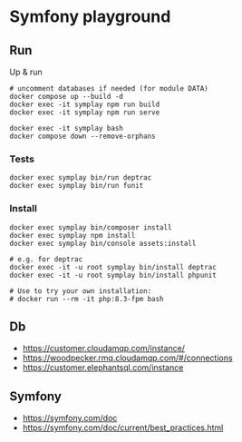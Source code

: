 # Symfony playground

## Run

Up & run
```shell
# uncomment databases if needed (for module DATA)
docker compose up --build -d
docker exec -it symplay npm run build
docker exec -it symplay npm run serve

docker exec -it symplay bash
docker compose down --remove-orphans
```


### Tests

```shell
docker exec symplay bin/run deptrac
docker exec symplay bin/run funit
```


### Install

```shell
docker exec symplay bin/composer install
docker exec symplay npm install
docker exec symplay bin/console assets:install

# e.g. for deptrac 
docker exec -it -u root symplay bin/install deptrac
docker exec -it -u root symplay bin/install phpunit

# Use to try your own installation:
# docker run --rm -it php:8.3-fpm bash
```


Db
---
- https://customer.cloudamqp.com/instance/
- https://woodpecker.rmq.cloudamqp.com/#/connections  
- https://customer.elephantsql.com/instance


Symfony
-------
- https://symfony.com/doc
- https://symfony.com/doc/current/best_practices.html